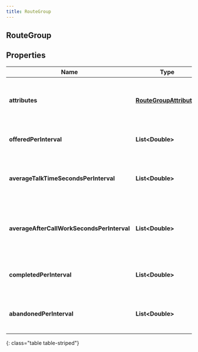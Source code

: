 ```yaml
---
title: RouteGroup
---
```

## RouteGroup


## Properties

| Name | Type | Description | Notes |
| ------------ | ------------- | ------------- | ------------- |
| **attributes** | [**RouteGroupAttributes**](RouteGroupAttributes.html) | The attributes that describe this route group |  |
| **offeredPerInterval** | **List&lt;Double&gt;** | Interactions offered per 15 minute interval |  |
| **averageTalkTimeSecondsPerInterval** | **List&lt;Double&gt;** | Average talk time in seconds per 15 minute interval |  |
| **averageAfterCallWorkSecondsPerInterval** | **List&lt;Double&gt;** | Average after call work in seconds per 15 minute interval |  |
| **completedPerInterval** | **List&lt;Double&gt;** | Interactions completed per 15 minute interval |  [optional] |
| **abandonedPerInterval** | **List&lt;Double&gt;** | Interactions abandoned per 15 minute interval |  [optional] |
{: class="table table-striped"}



